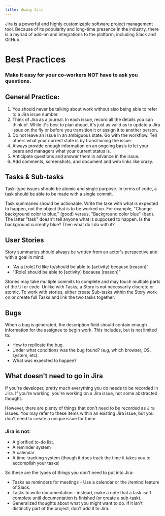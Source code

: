 ```yaml
---
title: Using Jira
---
```


Jira is a powerful and highly customizable software project management tool. Because of its popularity and long-time presence in the industry, there is a myriad of add-on and integrations to the platform, including Slack and GitHub.

# Best Practices

<h3>Make it easy for your co-workers NOT have to ask you questions.</h3>

## General Practice:

1. You should never be talking about work without also being able to refer to a Jira issue number.
2. Think of Jira as a journal. In each issue, record all the details you can think of. While it's best to plan ahead, it's just as valid as to update a Jira issue on the fly or before you transition it or assign it to another person.
3. Do not leave an issue in an ambiguous state. Go with the workflow. Tell others what your current state is by transitioning the issue.
4. Always provide enough information on an ongoing basis to let your peers and managers what your current status is.
5. Anticipate questions and answer them in advance in the issue.
6. Add comments, screenshots, and document and web links like crazy.

## Tasks & Sub-tasks

Task-type issues should be atomic and single purpose. In terms of code, a task should be able to be made with a single commit.

Task summaries should be actionable. Write the take with what is expected to happen, not the object that is to be worked on. For example, "Change background color to blue," (good) versus, "Background color blue" (bad). The latter "task" doesn't tell anyone what is supposed to happen. Is the background currently blue? Then what do I do with it?

## User Stories

Story summaries should always be written from an actor's perspective and with a goal in mind:

- “As a [role] I’d like to/should be able to [activity] because [reason]”
- “[Role] should be able to [activity] because [reason]”

Stories may take multiple commits to complete and may touch multiple parts of the UI or code. Unlike with Tasks, a Story is not necessarily discrete or atomic. To work with stories, either create Sub-tasks within the Story work on or create full Tasks and link the two tasks together.

## Bugs

When a bug is generated, the description field should contain enough information for the assignee to begin work. This includes, but is not limited to:

- How to replicate the bug.
- Under what conditions was the bug found? (e.g, which browser, OS, system, etc).
- What was expected to happen?

## What doesn't need to go in Jira

If you're developer, pretty much everything you do needs to be recorded in Jira. If you're working, you're working on a Jira issue, not some abstracted thought.

However, there are plenty of things that don't need to be recorded as Jira issues. You may refer to these items within an existing Jira issue, but you don't need to create a unique issue for them:

### Jira is not:

- A glorified to-do list.
- A reminder system
- A calendar
- A time-tracking system (though it does track the time it takes you to accomplish your tasks)

So these are the types of things you don't need to put into Jira:

- Tasks as reminders for meetings - Use a calendar or the /remind feature of Slack.
- Tasks to write documentation - instead, make a note that a task isn't complete until documentation is finished (or create a sub-task).
- Generalized thoughts about what you might want to do. If it isn't distinctly part of the project, don't add it to Jira.
